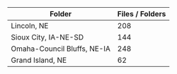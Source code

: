 | Folder                      |   Files / Folders |
|-----------------------------|-------------------|
| Lincoln, NE                 |               208 |
| Sioux City, IA-NE-SD        |               144 |
| Omaha-Council Bluffs, NE-IA |               248 |
| Grand Island, NE            |                62 |